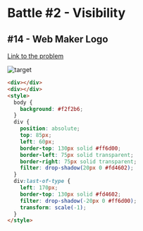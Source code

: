 # Battle #2 - Visibility

## #14 - Web Maker Logo

[Link to the problem](https://cssbattle.dev/play/14)

![target](https://cssbattle.dev/targets/14.png)


```html
<div></div>
<div></div>
<style>
  body {
    background: #f2f2b6;
  }
  div {
    position: absolute;
    top: 85px;
    left: 60px;
    border-top: 130px solid #ff6d00;
    border-left: 75px solid transparent;
    border-right: 75px solid transparent;
    filter: drop-shadow(20px 0 #fd4602);
  }
  div:last-of-type {
    left: 170px;
    border-top: 130px solid #fd4602;
    filter: drop-shadow(-20px 0 #ff6d00);
    transform: scale(-1);
  }
</style>

```
